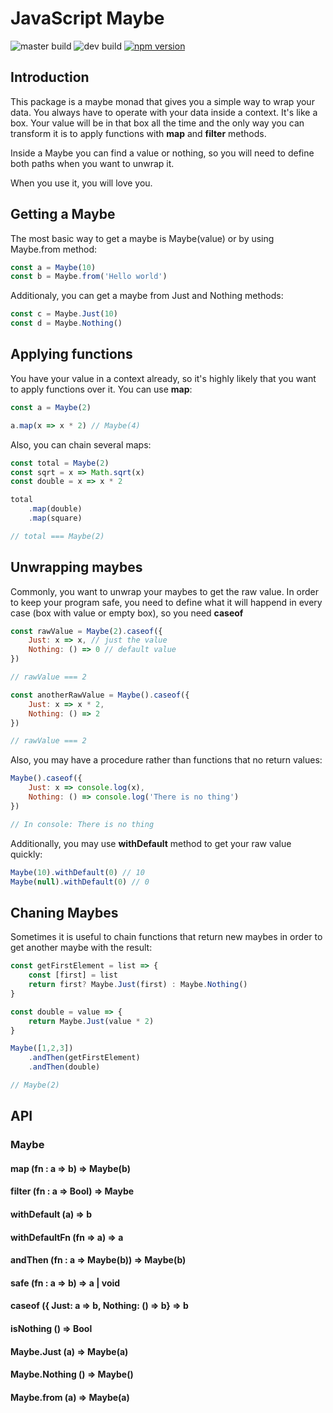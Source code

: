 # JavaScript Maybe
![master build](https://github.com/nidstang/maybe/actions/workflows/tests.node.js.yml/badge.svg?branch=master)
![dev build](https://github.com/nidstang/maybe/actions/workflows/tests.node.js.yml/badge.svg?branch=dev)
[![npm version](https://badge.fury.io/js/maybe-monada.svg)](https://badge.fury.io/js/maybe-monada)

## Introduction
This package is a maybe monad that gives you a simple way to wrap your data. You always have to operate with your data inside a context. It's like a box. Your value will be in that box all the time and the only way you can transform it is to apply functions with **map** and **filter** methods.

Inside a Maybe you can find a value or nothing, so you will need to define both paths when you want to unwrap it.

When you use it, you will love you.

## Getting a Maybe
The most basic way to get a maybe is Maybe(value) or by using Maybe.from method:

```javascript
const a = Maybe(10)
const b = Maybe.from('Hello world')
```

Additionaly, you can get a maybe from Just and Nothing methods:

```javascript
const c = Maybe.Just(10)
const d = Maybe.Nothing()
```

## Applying functions
You have your value in a context already, so it's highly likely that you want to apply functions over it. You can use **map**:

```javascript
const a = Maybe(2)

a.map(x => x * 2) // Maybe(4)
```

Also, you can chain several maps:

```javascript
const total = Maybe(2)
const sqrt = x => Math.sqrt(x)
const double = x => x * 2

total
	.map(double)
	.map(square)

// total === Maybe(2)
```

## Unwrapping maybes
Commonly, you want to unwrap your maybes to get the raw value. In order to keep your program safe, you need to define what it will happend in every case (box with value or empty box), so you need **caseof**

```javascript
const rawValue = Maybe(2).caseof({
	Just: x => x, // just the value
	Nothing: () => 0 // default value
})

// rawValue === 2

const anotherRawValue = Maybe().caseof({
	Just: x => x * 2,
	Nothing: () => 2
})

// rawValue === 2
```

Also, you may have a procedure rather than functions that no return values:

```javascript
Maybe().caseof({
	Just: x => console.log(x),
	Nothing: () => console.log('There is no thing')
})

// In console: There is no thing

```

Additionally, you may use **withDefault** method to get your raw value quickly:

```javascript
Maybe(10).withDefault(0) // 10
Maybe(null).withDefault(0) // 0
```

## Chaning Maybes
Sometimes it is useful to chain functions that return new maybes in order to get another maybe with the result:

```javascript
const getFirstElement = list => {
	const [first] = list
	return first? Maybe.Just(first) : Maybe.Nothing()
}

const double = value => {
	return Maybe.Just(value * 2)
}

Maybe([1,2,3])
	.andThen(getFirstElement)
	.andThen(double)

// Maybe(2)
```


## API
### Maybe

#### map (fn : a => b) => Maybe(b)

#### filter (fn : a => Bool) => Maybe

#### withDefault (a) => b

#### withDefaultFn (fn => a) => a

#### andThen (fn : a => Maybe(b)) => Maybe(b)

#### safe (fn : a => b) => a | void

#### caseof ({ Just: a => b, Nothing: () => b} => b

#### isNothing () => Bool

#### Maybe.Just (a) => Maybe(a)

#### Maybe.Nothing () => Maybe()

#### Maybe.from (a) => Maybe(a)

